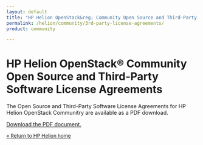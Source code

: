 ```yaml
---
layout: default
title: "HP Helion OpenStack&reg; Community Open Source and Third-Party Software License Agreements"
permalink: /helion/community/3rd-party-license-agreements/
product: community

---
```

<!--PUBLISHED-->

<script> 

function PageRefresh { 
onLoad="window.refresh"
}

PageRefresh();

</script>

<!--
<p style="font-size: small;"> <a href="/helion/openstack/eula/">&#9664; PREV | <a href="/helion/openstack/">&#9650; UP</a> | <a href="/helion/openstack/siteindex/">NEXT &#9654;</a> </p>
-->

<h1 id="hp-helion-openstack-beta-open-source-and-third-party-software-license-agreements">HP Helion OpenStack&reg; Community Open Source and Third-Party Software License Agreements</h1>

The Open Source and Third-Party Software License Agreements for HP Helion OpenStack Communitry are available as a PDF download.

<a href="http://g4ab5833062539391ca85f3382e39498a.cdn.hpcloudsvc.com/3rd-Party-OS-Licenses/HP_Helion_OpenStack_OS_and_3rd_Party_Software_License_Agreements.pdf">Download the PDF document.</a>


<p style="font-size: small;"> <a href="/helion/"> &#171; Return to HP Helion  home </a> </p>




